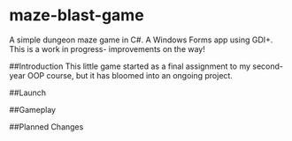 # maze-blast-game
A simple dungeon maze game in C#. A Windows Forms app using GDI+. This is a work in progress- improvements on the way!

##Introduction
This little game started as a final assignment to my second-year OOP course, but it has bloomed into an ongoing project.

##Launch

##Gameplay

##Planned Changes
